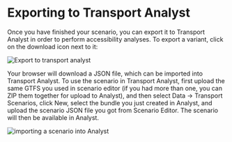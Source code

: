 # Exporting to Transport Analyst

Once you have finished your scenario, you can export it to Transport Analyst in order to perform accessibility analyses. To export a variant, click on the
download icon next to it:

<img src="../img/export.png" alt="Export to transport analyst" />

Your browser will download a JSON file, which can be imported into Transport Analyst. To use the scenario in Transport Analyst, first upload the same GTFS
you used in scenario editor (if you had more than one, you can ZIP them together for upload to Analyst), and then select Data -> Transport Scenarios, click New,
select the bundle you just created in Analyst, and upload the scenario JSON file you got from Scenario Editor. The scenario will then be available in Analyst.

<img src="../img/import-analyst.png" alt="importing a scenario into Analyst" />